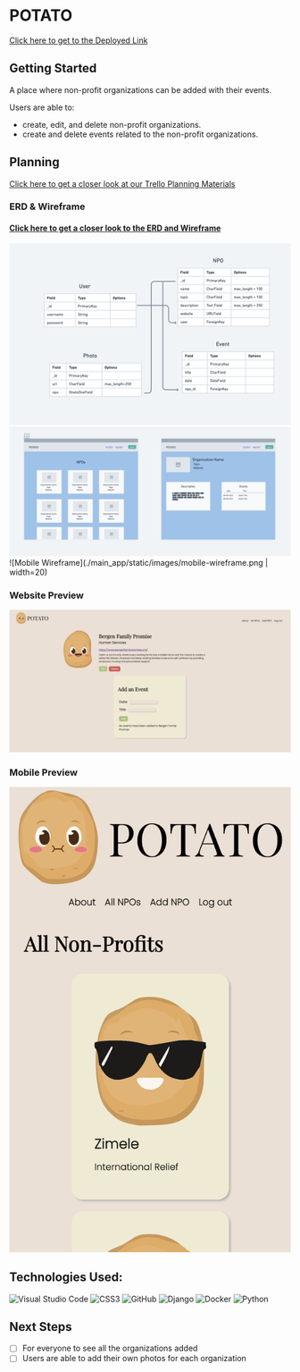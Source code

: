# POTATO
[Click here to get to the Deployed Link](https://npo-collector.herokuapp.com/)

## Getting Started  
A place where non-profit organizations can be added with their events.

Users are able to:
- create, edit, and delete non-profit organizations.
- create and delete events related to the non-profit organizations.

## Planning  

[Click here to get a closer look at our Trello Planning Materials](https://trello.com/b/vgBI2heX/potato)

### ERD & Wireframe
#### [Click here to get a closer look to the ERD and Wireframe](https://whimsical.com/npo-collector-LyHDA2xNDopz76tc7SEyAE)
![ERD](./main_app/static/images/ERD.png)
![Wireframe](./main_app/static/images/wireframe.png)
![Mobile Wireframe](./main_app/static/images/mobile-wireframe.png | width=20)

### Website Preview
![Web Preview](./main_app/static/images/web-preview.png)
### Mobile Preview
![Mobile Preview](./main_app/static/images/mobile-preview.png)

## Technologies Used:
  ![Visual Studio Code](https://img.shields.io/badge/Visual%20Studio%20Code-0078d7.svg?style=for-the-badge&logo=visual-studio-code&logoColor=white)
  ![CSS3](https://img.shields.io/badge/css3-%231572B6.svg?style=for-the-badge&logo=css3&logoColor=white)
  ![GitHub](https://img.shields.io/badge/github-%23121011.svg?style=for-the-badge&logo=github&logoColor=white)
  ![Django](https://img.shields.io/badge/django-%23092E20.svg?style=for-the-badge&logo=django&logoColor=white)
  ![Docker](https://img.shields.io/badge/docker-%230db7ed.svg?style=for-the-badge&logo=docker&logoColor=white)
  ![Python](https://img.shields.io/badge/python-3670A0?style=for-the-badge&logo=python&logoColor=ffdd54)


## Next Steps
- [ ] For everyone to see all the organizations added
- [ ] Users are able to add their own photos for each organization